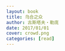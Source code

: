 ```yaml
---
layout: book
title: 乌合之众
author: 古斯塔夫・勒庞
date: 2017/01/01
cover: crowd.png
categories: [read]
---
```

